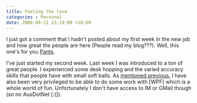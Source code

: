 ```yaml
---
title: Feeling the love
categories : Personal
date: 2006-09-11 13:19:00 +10:00
---
```


I just got a comment that I hadn't posted about my first week in the new job and how great the people are here (People read my blog???). Well, this one's for you [Pants][0].

I've just started my second week. Last week I was introduced to a ton of great people. I experienced some desk hopping and the varied accuracy skills that people have with small soft balls. As [mentioned previous][1], I have also been very privileged to be able to do some work with [WPF] which is a whole world of fun. Unfortunately I don't have access to IM or GMail though (so no AusDotNet [:(]).

[0]: http://withpantscomesdignity.blogspot.com/
[1]: /archive/2006/09/08/WPF-_2D00_-The-beginning.aspx
